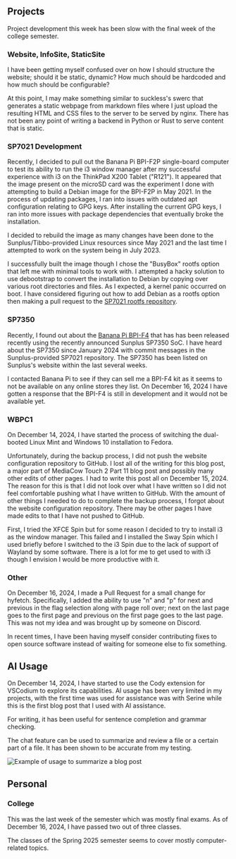 ## Projects
Project development this week has been slow with the final week of the college semester.

### Website, InfoSite, StaticSite
I have been getting myself confused over on how I should structure the website; should it be static, dynamic? How much should be hardcoded and how much should be configurable?

At this point, I may make something similar to suckless's swerc that generates a static webpage from markdown files where I just upload the resulting HTML and CSS files to the server to be served by nginx. There has not been any point of writing a backend in Python or Rust to serve content that is static.

### SP7021 Development
Recently, I decided to pull out the Banana Pi BPI-F2P single-board computer to test its ability to run the i3 window manager after my successful experience with i3 on the ThinkPad X200 Tablet ("R121"). It appeared that the image present on the microSD card was the experiment I done with attempting to build a Debian image for the BPI-F2P in May 2021. In the process of updating packages, I ran into issues with outdated apt configuration relating to GPG keys. After installing the current GPG keys, I ran into more issues with package dependencies that eventually broke the installation.

I decided to rebuild the image as many changes have been done to the Sunplus/Tibbo-provided Linux resources since May 2021 and the last time I attempted to work on the system being in July 2023.

I successfully built the image though I chose the "BusyBox" rootfs option that left me with minimal tools to work with. I attempted a hacky solution to use debootstrap to convert the installation to Debian by copying over various root directories and files. As I expected, a kernel panic occurred on boot. I have considered figuring out how to add Debian as a rootfs option then making a pull request to the [SP7021 rootfs repository](https://github.com/sunplus-plus1/rootfs).

### SP7350
Recently, I found out about the [Banana Pi BPI-F4](https://docs.banana-pi.org/en/BPI-F4/BananaPi_BPI-F4) that has has been released recently using the recently announced Sunplus SP7350 SoC. I have heard about the SP7350 since January 2024 with commit messages in the Sunplus-provided SP7021 repository. The SP7350 has been listed on Sunplus's website within the last several weeks.

I contacted Banana Pi to see if they can sell me a BPI-F4 kit as it seems to not be available on any online stores they list. On December 16, 2024 I have gotten a response that the BPI-F4 is still in development and it would not be available yet.

### WBPC1
On December 14, 2024, I have started the process of switching the dual-booted Linux Mint and Windows 10 installation to Fedora.

Unfortunately, during the backup process, I did not push the website configuration repository to GitHub. I lost all of the writing for this blog post, a major part of MediaCow Touch 2 Part 11 blog post and possibly many other edits of other pages. I had to write this post all on December 15, 2024. The reason for this is that I did not look over what I have written so I did not feel comfortable pushing what I have written to GitHub. With the amount of other things I needed to do to complete the backup process, I forgot about the website configuration repository. There may be other pages I have made edits to that I have not pushed to GitHub.

First, I tried the XFCE Spin but for some reason I decided to try to install i3 as the window manager. This failed and I installed the Sway Spin which I used briefly before I switched to the i3 Spin due to the lack of support of Wayland by some software. There is a lot for me to get used to with i3 though I envision I would be more productive with it.

### Other
On December 16, 2024, I made a Pull Request for a small change for hyfetch. Specifically, I added the ability to use "n" and "p" for next and previous in the flag selection along with page roll over; next on the last page goes to the first page and previous on the first page goes to the last page. This was not my idea and was brought up by someone on Discord.

In recent times, I have been having myself consider contributing fixes to open source software instead of waiting for someone else to fix something.

## AI Usage
On December 14, 2024, I have started to use the Cody extension for VSCodium to explore its capabilities. AI usage has been very limited in my projects, with the first time was used for assistance was with Serine while this is the first blog post that I used with AI assistance.

For writing, it has been useful for sentence completion and grammar checking.

The chat feature can be used to summarize and review a file or a certain part of a file. It has been shown to be accurate from my testing.

<img src="/static/pages/blog/wk50_2024/Screenshot_2024-12-17_13-46-34.png" title="Example of usage to summarize a blog post"/>

## Personal

### College
This was the last week of the semester which was mostly final exams. As of December 16, 2024, I have passed two out of three classes.

The classes of the Spring 2025 semester seems to cover mostly computer-related topics.
